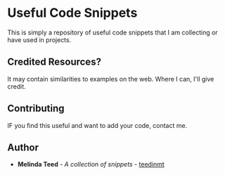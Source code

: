 # Useful Code Snippets

This is simply a repository of useful code snippets that I am collecting or have used in projects. 

## Credited Resources?
It may contain similarities to examples on the web. Where I can, I'll give credit.

## Contributing
IF you find this useful and want to add your code, contact me.


## Author

* **Melinda Teed** - *A collection of snippets* - [teedinmt](https://github.com/teedinmt)



